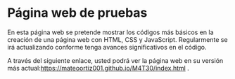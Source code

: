# Página web de pruebas
En esta página web se pretende mostrar los códigos más básicos en la creación de una página web con HTML, CSS y JavaScript. Regularmente se irá actualizando conforme tenga avances significativos en el código.

A través del siguiente enlace, usted podrá ver la página web en su versión más actual:https://mateoortiz001.github.io/M4T30/index.html .
